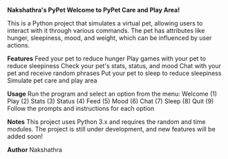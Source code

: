 
**Nakshathra's PyPet
Welcome to PyPet Care and Play Area!**

This is a Python project that simulates a virtual pet, allowing users to interact with it through various commands. The pet has attributes like hunger, sleepiness, mood, and weight, which can be influenced by user actions.

**Features**
Feed your pet to reduce hunger
Play games with your pet to reduce sleepiness
Check your pet's stats, status, and mood
Chat with your pet and receive random phrases
Put your pet to sleep to reduce sleepiness
Simulate pet care and play area

**Usage**
Run the program and select an option from the menu:
Welcome (1)
Play (2)
Stats (3)
Status (4)
Feed (5)
Mood (6)
Chat (7)
Sleep (8)
Quit (9)
Follow the prompts and instructions for each option

**Notes**
This project uses Python 3.x and requires the random and time modules.
The project is still under development, and new features will be added soon!

**Author**
Nakshathra
